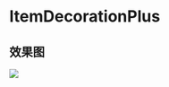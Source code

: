 # ItemDecorationPlus

## 效果图

![](https://github.com/downtail/ItemDecorationPlus/screenshots/masked.gif)
